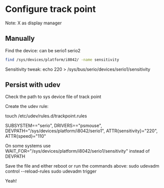 # Configure track point

Note: X as display manager

## Manually

Find the device: can be serio1 serio2
```sh
find /sys/devices/platform/i8042/ -name sensitivity
```

Sensitivity tweak:
echo 220 >  /sys/bus/serio/devices/serio1/sensitivity

## Persist with udev

Check the path to sys device file of track point 

Create the udev rule:

touch /etc/udev/rules.d/trackpoint.rules

SUBSYSTEM=="serio", DRIVERS=="psmouse", DEVPATH="/sys/devices/platform/i8042/serio1", ATTR{sensitivity}="220", ATTR{speed}="110"

On some systems use WAIT_FOR="/sys/devices/platform/i8042/serio1/sensitivity" instead of DEVPATH

Save the file and either reboot or run the commands above:
sudo udevadm control --reload-rules
sudo udevadm trigger 

Yeah!

